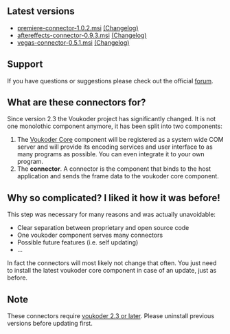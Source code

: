 ## Latest versions
- [premiere-connector-1.0.2.msi](premiere/premiere-connector-1.0.2.msi?raw=true) [(Changelog)](premiere/README.md)
- [aftereffects-connector-0.9.3.msi](aftereffects/aftereffects-connector-0.9.3.msi?raw=true) [(Changelog)](aftereffects/README.md)
- [vegas-connector-0.5.1.msi](vegas/vegas-connector-0.5.1.msi?raw=true) [(Changelog)](vegas/README.md)

## Support
If you have questions or suggestions please check out the official [forum](https://www.voukoder.org/forum/).

## What are these connectors for?
Since version 2.3 the Voukoder project has significantly changed. It is not one monolothic component anymore, it has been split into two components:
1. The [Voukoder Core](https://github.com/Vouk/voukoder) component will be registered as a system wide COM server and will provide its encoding services and user interface to as many programs as possible. You can even integrate it to your own program.
2. The **connector**. A connector is the component that binds to the host application and sends the frame data to the voukoder core component.

## Why so complicated? I liked it how it was before!
This step was necessary for many reasons and was actually unavoidable:
- Clear separation between proprietary and open source code
- One voukoder component serves many connectors
- Possible future features (i.e. self updating)
- ...

In fact the connectors will most likely not change that often. You just need to install the latest voukoder core component in case of an update, just as before.

## Note
These connectors require [voukoder 2.3 or later](https://github.com/Vouk/voukoder/releases). Please uninstall previous versions before updating first.

